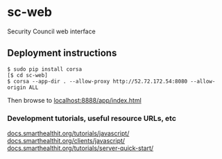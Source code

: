 # sc-web
Security Council web interface

## Deployment instructions

```
$ sudo pip install corsa
[$ cd sc-web]
$ corsa --app-dir . --allow-proxy http://52.72.172.54:8080 --allow-origin ALL
```
Then browse to [localhost:8888/app/index.html](http://localhost:8888/app/index.html)

### Development tutorials, useful resource URLs, etc
[docs.smarthealthit.org/tutorials/javascript/](http://docs.smarthealthit.org/tutorials/javascript/)  
[docs.smarthealthit.org/clients/javascript/](http://docs.smarthealthit.org/clients/javascript/)  
[docs.smarthealthit.org/tutorials/server-quick-start/](http://docs.smarthealthit.org/tutorials/server-quick-start/)

